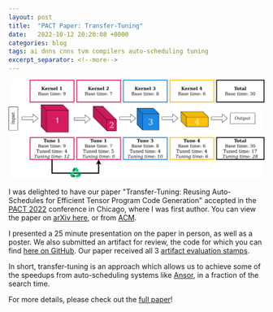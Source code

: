 ```yaml
---
layout: post
title:  "PACT Paper: Transfer-Tuning"
date:   2022-10-12 20:20:08 +0000
categories: blog
tags: ai dnns cnns tvm compilers auto-scheduling tuning
excerpt_separator: <!--more-->
---
```


![](/assets/transfer-tuning.png)

I was delighted to have our paper "Transfer-Tuning: Reusing Auto-Schedules for Efficient Tensor Program Code Generation" accepted in the [PACT 2022](https://pact22.cs.illinois.edu/) conference in Chicago, where I was first author.
You can view the paper on [arXiv here](https://arxiv.org/abs/2201.05587), or from [ACM](https://dl.acm.org/doi/10.1145/3559009.3569682).

I presented a 25 minute presentation on the paper in person, as well as a poster.
We also submitted an artifact for review, the code for which you can find [here on GitHub](https://github.com/gicLAB/transfer-tuning).  Our paper received all 3 [artifact evaluation stamps](https://www.acm.org/publications/policies/artifact-review-and-badging-current).

In short, transfer-tuning is an approach which allows us to achieve some of the speedups from auto-scheduling systems like [Ansor](https://www.usenix.org/conference/osdi20/presentation/zheng), in a fraction of the search time.

For more details, please check out the [full paper](https://arxiv.org/abs/2201.05587)!

<!--more-->
